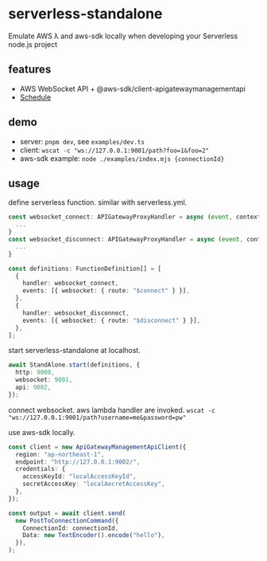 # serverless-standalone

Emulate AWS λ and aws-sdk locally when developing your Serverless node.js project

## features

- AWS WebSocket API + @aws-sdk/client-apigatewaymanagementapi
- [Schedule](https://www.serverless.com/framework/docs/providers/aws/events/schedule)

## demo

- server: `pnpm dev`, see `examples/dev.ts`
- client: `wscat -c "ws://127.0.0.1:9001/path?foo=1&foo=2"`
- aws-sdk example: `node ./examples/index.mjs {connectionId}`

## usage

define serverless function. similar with serverless.yml.

```ts
const websocket_connect: APIGatewayProxyHandler = async (event, context) => {
  ...
}
const websocket_disconnect: APIGatewayProxyHandler = async (event, context) => {
  ...
}

const definitions: FunctionDefinition[] = [
  {
    handler: websocket_connect,
    events: [{ websocket: { route: "$connect" } }],
  },
  {
    handler: websocket_disconnect,
    events: [{ websocket: { route: "$disconnect" } }],
  },
];
```

start serverless-standalone at localhost.

```ts
await StandAlone.start(definitions, {
  http: 9000,
  websocket: 9001,
  api: 9002,
});
```

connect websocket. aws lambda handler are invoked.
`wscat -c "ws://127.0.0.1:9001/path?username=me&password=pw"`

use aws-sdk locally.

```ts
const client = new ApiGatewayManagementApiClient({
  region: "ap-northeast-1",
  endpoint: "http://127.0.0.1:9002/",
  credentials: {
    accessKeyId: "localAccessKeyId",
    secretAccessKey: "localAecretAccessKey",
  },
});

const output = await client.send(
  new PostToConnectionCommand({
    ConnectionId: connectionId,
    Data: new TextEncoder().encode("hello"),
  }),
);
```
